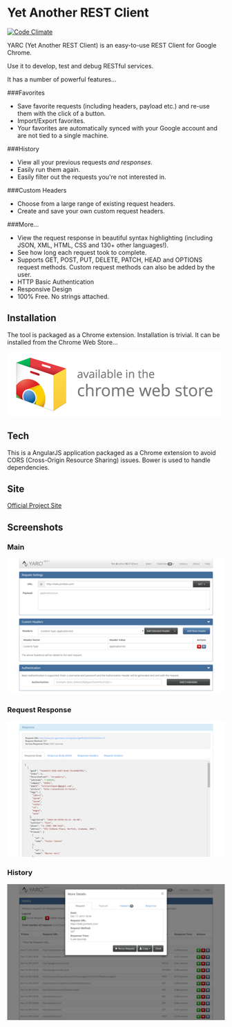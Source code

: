 # Yet Another REST Client
[![Code Climate](https://codeclimate.com/github/paulhitz/yet-another-rest-client/badges/gpa.svg)](https://codeclimate.com/github/paulhitz/yet-another-rest-client)

YARC (Yet Another REST Client) is an easy-to-use REST Client for Google Chrome.

Use it to develop, test and debug RESTful services.

It has a number of powerful features...

###Favorites
* Save favorite requests (including headers, payload etc.) and re-use them with the click of a button.
* Import/Export favorites.
* Your favorites are automatically synced with your Google account and are not tied to a single machine.

###History
* View all your previous requests *and responses*.
* Easily run them again.
* Easily filter out the requests you're not interested in.

###Custom Headers
* Choose from a large range of existing request headers.
* Create and save your own custom request headers.

###More...
* View the request response in beautiful syntax highlighting (including JSON, XML, HTML, CSS and 130+ other languages!).
* See how long each request took to complete.
* Supports GET, POST, PUT, DELETE, PATCH, HEAD and OPTIONS request methods. Custom request methods can also be added by the user.
* HTTP Basic Authentication
* Responsive Design
* 100% Free. No strings attached.


## Installation
The tool is packaged as a Chrome extension. Installation is trivial. It can be installed from the Chrome Web Store...

[![Install](img/ChromeWebStore_Badge_v2_496x150.png)](https://chrome.google.com/webstore/detail/yarc-yet-another-rest-cli/ehafadccdcdedbhcbddihehiodgcddpl)


## Tech
This is a AngularJS application packaged as a Chrome extension to avoid CORS (Cross-Origin Resource Sharing) issues. Bower is used to handle dependencies.


## Site
[Official Project Site](http://paulhitz.com/yet-another-rest-client/)


## Screenshots

### Main
![Main Screenshot](/img/screenshots/screenshot_main.png)

### Request Response
![Response Screenshot](/img/screenshots/screenshot_response.png)

### History
![History Screenshot](/img/screenshots/screenshot_history.png)
